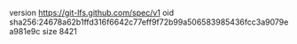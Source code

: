 version https://git-lfs.github.com/spec/v1
oid sha256:24678a62b1ffd316f6642c77eff9f72b99a506583985436fcc3a9079ea981e9c
size 8421
